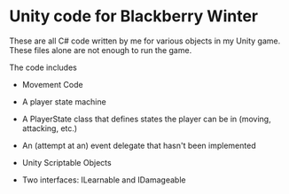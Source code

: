 # **Unity code for Blackberry Winter**

 

These are all C# code written by me for various objects in my Unity game. These files alone are not enough to run the game.

 

The code includes

 

- Movement Code

- A player state machine

- A PlayerState class that defines states the player can be in (moving, attacking, etc.)

- An (attempt at an) event delegate that hasn't been implemented

- Unity Scriptable Objects

- Two interfaces: ILearnable and IDamageable
